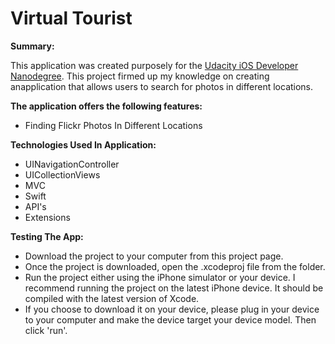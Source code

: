 # Virtual Tourist

**Summary:**

This application was created purposely for the [Udacity iOS Developer Nanodegree](https://www.udacity.com). This project firmed up my knowledge on creating anapplication that allows users to search for photos in different locations.

**The application offers the following features:**

* Finding Flickr Photos In Different Locations

**Technologies Used In Application:**

* UINavigationController
* UICollectionViews
* MVC
* Swift
* API's
* Extensions


**Testing The App:**

* Download the project to your computer from this project page.
* Once the project is downloaded, open the .xcodeproj file from the folder.
* Run the project either using the iPhone simulator or your device. I recommend running the project on the latest iPhone device. It should be compiled with the latest version of Xcode.
* If you choose to download it on your device, please plug in your device to your computer and make the device target your device model. Then click 'run'.
